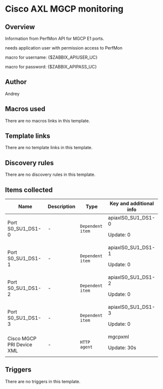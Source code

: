 # Cisco AXL MGCP monitoring

## Overview

Information from PerfMon API for MGCP E1 ports.


 


needs application user with permission access to PerfMon


macro for username: {$ZABBIX\_APIUSER\_UC}


macro for password: {$ZABBIX\_APIPASS\_UC}



## Author

Andrey

## Macros used

There are no macros links in this template.

## Template links

There are no template links in this template.

## Discovery rules

There are no discovery rules in this template.

## Items collected

|Name|Description|Type|Key and additional info|
|----|-----------|----|----|
|Port S0_SU1_DS1-0|<p>-</p>|`Dependent item`|apiaxlS0_SU1_DS1-0<p>Update: 0</p>|
|Port S0_SU1_DS1-1|<p>-</p>|`Dependent item`|apiaxlS0_SU1_DS1-1<p>Update: 0</p>|
|Port S0_SU1_DS1-2|<p>-</p>|`Dependent item`|apiaxlS0_SU1_DS1-2<p>Update: 0</p>|
|Port S0_SU1_DS1-3|<p>-</p>|`Dependent item`|apiaxlS0_SU1_DS1-3<p>Update: 0</p>|
|Cisco MGCP PRI Device XML|<p>-</p>|`HTTP agent`|mgcpxml<p>Update: 30s</p>|
## Triggers

There are no triggers in this template.

